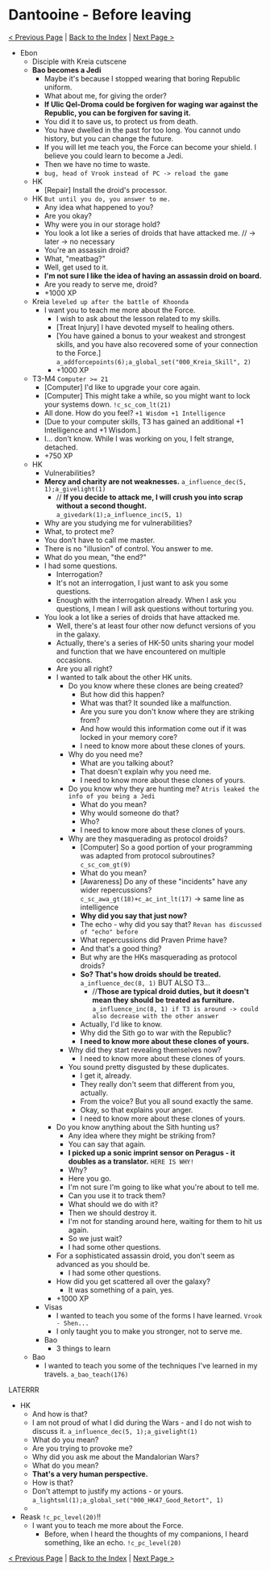 # Dantooine - Before leaving

[< Previous Page](./07_Dantooine.md) |
[Back to the Index](../index.md) |
[Next Page >](./09_Dantooine.md)



- Ebon
  - Disciple with Kreia cutscene
  - **Bao becomes a Jedi**
    - Maybe it's because I stopped wearing that boring Republic uniform.
    - What about me, for giving the order?
    - **If Ulic Qel-Droma could be forgiven for waging war against the Republic, you can be forgiven for saving it.**
    - You did it to save us, to protect us from death.
    - You have dwelled in the past for too long. You cannot undo history, but you can change the future.
    - If you will let me teach you, the Force can become your shield. I believe you could learn to become a Jedi.
    - Then we have no time to waste.
    - `bug, head of Vrook instead of PC -> reload the game`
  - HK
    - [Repair] Install the droid's processor.
  - HK `But until you do, you answer to me.`
    - Any idea what happened to you?
    - Are you okay?
    - Why were you in our storage hold?
    - You look a lot like a series of droids that have attacked me. // -> later -> no necessary
    - You're an assassin droid?
    - What, "meatbag?"
    - Well, get used to it.
    - **I'm not sure I like the idea of having an assassin droid on board.**
    - Are you ready to serve me, droid?
    - +1000 XP
  - Kreia `leveled up after the battle of Khoonda`
    - I want you to teach me more about the Force.
      - I wish to ask about the lesson related to my skills.
      - [Treat Injury] I have devoted myself to healing others.
      - [You have gained a bonus to your weakest and strongest skills, and you have also recovered some of your connection to the Force.] `a_addforcepoints(6);a_global_set("000_Kreia_Skill", 2)`
      - +1000 XP
  - T3-M4 `Computer >= 21`
    - [Computer] I'd like to upgrade your core again.
    - [Computer] This might take a while, so you might want to lock your systems down. `!c_sc_com_lt(21)`
    - All done. How do you feel? `+1 Wisdom +1 Intelligence`
    - [Due to your computer skills, T3 has gained an additional +1 Intelligence and +1 Wisdom.]
    - I... don't know. While I was working on you, I felt strange, detached.
    - +750 XP
  - HK
    - Vulnerabilities?
    - **Mercy and charity are not weaknesses.** `a_influence_dec(5, 1);a_givelight(1)`
      - // **If you decide to attack me, I will crush you into scrap without a second thought.** `a_givedark(1);a_influence_inc(5, 1)`
    - Why are you studying me for vulnerabilities?
    - What, to protect me?
    - You don't have to call me master.
    - There is no "illusion" of control. You answer to me.
    - What do you mean, "the end?"
    - I had some questions.
      - Interrogation?
      - It's not an interrogation, I just want to ask you some questions.
      - Enough with the interrogation already. When I ask you questions, I mean I will ask questions without torturing you.
    - You look a lot like a series of droids that have attacked me.
      - Well, there's at least four other now defunct versions of you in the galaxy.
      - Actually, there's a series of HK-50 units sharing your model and function that we have encountered on multiple occasions.
      - Are you all right?
      - I wanted to talk about the other HK units.
        - Do you know where these clones are being created?
          - But how did this happen?
          - What was that? It sounded like a malfunction.
          - Are you sure you don't know where they are striking from?
          - And how would this information come out if it was locked in your memory core?
          - I need to know more about these clones of yours.
        - Why do you need me?
          - What are you talking about?
          - That doesn't explain why you need me.
          - I need to know more about these clones of yours.
        - Do you know why they are hunting me? `Atris leaked the info of you being a Jedi`
          - What do you mean?
          - Why would someone do that?
          - Who?
          - I need to know more about these clones of yours.
        - Why are they masquerading as protocol droids?
          - [Computer] So a good portion of your programming was adapted from protocol subroutines? `c_sc_com_gt(9)`
          - What do you mean?
          - [Awareness] Do any of these "incidents" have any wider repercussions? `c_sc_awa_gt(18)+c_ac_int_lt(17)` -> same line as intelligence
          - **Why did you say that just now?**
          - The echo - why did you say that? `Revan has discussed of "echo" before`
          - What repercussions did Praven Prime have?
          - And that's a good thing?
          - But why are the HKs masquerading as protocol droids?
          - **So? That's how droids should be treated.** `a_influence_dec(8, 1)` BUT ALSO T3...
            - //**Those are typical droid duties, but it doesn't mean they should be treated as furniture.** `a_influence_inc(8, 1) if T3 is around -> could also decrease with the other answer`
          - Actually, I'd like to know.
          - Why did the Sith go to war with the Republic?
          - **I need to know more about these clones of yours.**
        - Why did they start revealing themselves now?
          - I need to know more about these clones of yours.
        - You sound pretty disgusted by these duplicates.
          - I get it, already.
          - They really don't seem that different from you, actually.
          - From the voice? But you all sound exactly the same.
          - Okay, so that explains your anger.
          - I need to know more about these clones of yours.
      - Do you know anything about the Sith hunting us?
        - Any idea where they might be striking from?
        - You can say that again.
        - **I picked up a sonic imprint sensor on Peragus - it doubles as a translator.** `HERE IS WHY!`
        - Why?
        - Here you go.
        - I'm not sure I'm going to like what you're about to tell me.
        - Can you use it to track them?
        - What should we do with it?
        - Then we should destroy it.
        - I'm not for standing around here, waiting for them to hit us again.
        - So we just wait?
        - I had some other questions.
      - For a sophisticated assassin droid, you don't seem as advanced as you should be.
        - I had some other questions.
      - How did you get scattered all over the galaxy?
        - It was something of a pain, yes.
      - +1000 XP
    - Visas
      - I wanted to teach you some of the forms I have learned. `Vrook - Shen...`
      - I only taught you to make you stronger, not to serve me.
    - Bao
      - 3 things to learn
  - Bao
    - I wanted to teach you some of the techniques I've learned in my travels. `a_bao_teach(176)`
  

LATERRR

- HK
  - And how is that?
  - I am not proud of what I did during the Wars - and I do not wish to discuss it. `a_influence_dec(5, 1);a_givelight(1)`
  - What do you mean?
  - Are you trying to provoke me?
  - Why did you ask me about the Mandalorian Wars?
  - What do you mean?
  - **That's a very human perspective.**
  - How is that?
  - Don't attempt to justify my actions - or yours. `a_lightsml(1);a_global_set("000_HK47_Good_Retort", 1)`
  - 
- Reask `!c_pc_level(20)`!!
  - I want you to teach me more about the Force.
    - Before, when I heard the thoughts of my companions, I heard something, like an echo. `!c_pc_level(20)`

[< Previous Page](./07_Dantooine.md) |
[Back to the Index](../index.md) |
[Next Page >](./09_Dantooine.md)
